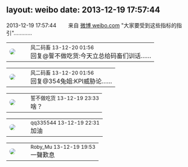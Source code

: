 layout: weibo
date: 2013-12-19 17:57:44
---
<meta name="referrer" content="no-referrer" />

2013-12-19 17:57:44  &nbsp;&nbsp;&nbsp;&nbsp;&nbsp;&nbsp; 来自 <a href="http://weibo.com/" rel="nofollow">微博 weibo.com</a>
"大家要受到这些指标的指引"………… ​​​

<table style="width: 100%;">
  <tr>
    <td style="width: 40px;"><img style="border-radius:50%" src="https://tva3.sinaimg.cn/crop.0.0.639.639.50/6d2a6003jw8f3idy69w2gj20hs0hrt9g.jpg?KID=imgbed,tva&Expires=1624464099&ssig=HMXzEgzz3F"></td>
    <td colspan="2"><small>风二码畜 13-12-20 01:56</small><br/>回复@誓不做吃货:今天立总给码畜们训话……</td>
  </tr>
</table>

<table style="width: 100%;">
  <tr>
    <td style="width: 40px;"><img style="border-radius:50%" src="https://tva3.sinaimg.cn/crop.0.0.639.639.50/6d2a6003jw8f3idy69w2gj20hs0hrt9g.jpg?KID=imgbed,tva&Expires=1624464099&ssig=HMXzEgzz3F"></td>
    <td colspan="2"><small>风二码畜 13-12-20 01:56</small><br/>回复@354兔姐:KPI威胁论……</td>
  </tr>
</table>

<table style="width: 100%;">
  <tr>
    <td style="width: 40px;"><img style="border-radius:50%" src="https://tva1.sinaimg.cn/crop.0.0.640.640.50/86f7338fjw8edkav0whx0j20hs0hswfv.jpg?KID=imgbed,tva&Expires=1624464099&ssig=ZVtmtAI0Df"></td>
    <td colspan="2"><small>誓不做吃货 13-12-19 23:33</small><br/>啥？</td>
  </tr>
</table>

<table style="width: 100%;">
  <tr>
    <td style="width: 40px;"><img style="border-radius:50%" src="https://tva4.sinaimg.cn/crop.0.0.180.180.50/7d25944djw1e8qgp5bmzyj2050050aa8.jpg?KID=imgbed,tva&Expires=1624464099&ssig=R9jd0V29z7"></td>
    <td colspan="2"><small>qq335544 13-12-19 22:31</small><br/>加油</td>
  </tr>
</table>

<table style="width: 100%;">
  <tr>
    <td style="width: 40px;"><img style="border-radius:50%" src="https://tva2.sinaimg.cn/crop.0.0.180.180.50/81fd9f09jw1e8qgp5bmzyj2050050aa8.jpg?KID=imgbed,tva&Expires=1624464099&ssig=wWWL5pyCt9"></td>
    <td colspan="2"><small>Roby_Mu 13-12-19 19:53</small><br/>一聲歎息</td>
  </tr>
</table>
